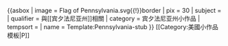 {{asbox
| image     = Flag of Pennsylvania.svg{{!}}border
| pix       = 30
| subject   = 
| qualifier = 與[[宾夕法尼亚州]]相關
| category  = 宾夕法尼亚州小作品
| tempsort  = 
| name      = Template:Pennsylvania-stub
}}<noinclude>
[[Category:美國小作品模板|P]]
</noinclude>